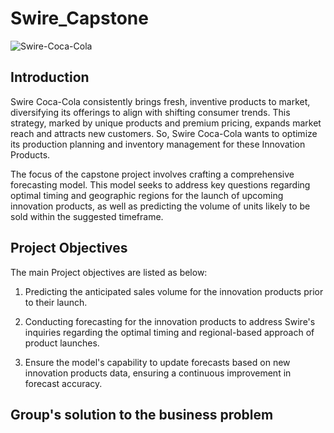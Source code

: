 # Swire_Capstone
![Swire-Coca-Cola](https://github.com/SaiAnognaChittudi/Swire_Capstone/assets/144569057/9566787a-4ef1-4556-beaf-407d5d7346bf)

## Introduction

Swire Coca-Cola consistently brings fresh, inventive products to market, diversifying its offerings to align with shifting consumer trends. This strategy, marked by unique products and premium pricing, expands market reach and attracts new customers. So, Swire Coca-Cola wants to optimize its production planning and inventory management for these Innovation Products.

The focus of the capstone project involves crafting a comprehensive forecasting model. This model seeks to address key questions regarding optimal timing and geographic regions for the launch of upcoming innovation products, as well as predicting the volume of units likely to be sold within the suggested timeframe.


## Project Objectives

The main Project objectives are listed as below:

1. Predicting the anticipated sales volume for the innovation products prior to their launch.
   
2. Conducting forecasting for the innovation products to address Swire's inquiries regarding the optimal timing and regional-based approach of product launches.

3. Ensure the model's capability to update forecasts based on new innovation products data, ensuring a continuous improvement in forecast accuracy.

## Group's solution to the business problem



